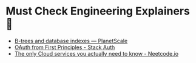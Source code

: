 # Must Check Engineering Explainers 🚀

- [B-trees and database indexes — PlanetScale](https://planetscale.com/blog/btrees-and-database-indexes)
- [OAuth from First Principles - Stack Auth](https://stack-auth.com/blog/oauth-from-first-principles)
- [The only Cloud services you actually need to know - Neetcode.io](https://www.youtube.com/watch?v=gcfB8iIPtbY)
